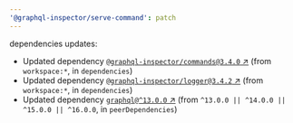 ```yaml
---
'@graphql-inspector/serve-command': patch
---
```

dependencies updates:
  - Updated dependency [`@graphql-inspector/commands@3.4.0`
    ↗︎](https://www.npmjs.com/package/@graphql-inspector/commands/v/3.4.0) (from `workspace:*`, in
    `dependencies`)
  - Updated dependency [`@graphql-inspector/logger@3.4.2`
    ↗︎](https://www.npmjs.com/package/@graphql-inspector/logger/v/3.4.2) (from `workspace:*`, in
    `dependencies`)
  - Updated dependency [`graphql@^13.0.0` ↗︎](https://www.npmjs.com/package/graphql/v/13.0.0) (from
    `^13.0.0 || ^14.0.0 || ^15.0.0 || ^16.0.0`, in `peerDependencies`)
